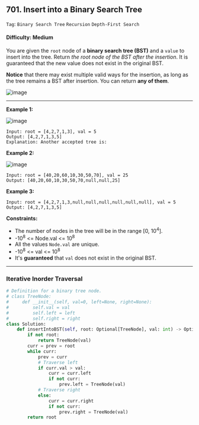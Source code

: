 ## 701. Insert into a Binary Search Tree

```Tag```: ```Binary Search Tree``` ```Recursion``` ```Depth-First Search```

#### Difficulty: Medium

You are given the ```root``` node of a __binary search tree (BST)__ and a ```value``` to insert into the tree. Return _the root node of the BST after the insertion_. It is guaranteed that the new value does not exist in the original BST.

__Notice__ that there may exist multiple valid ways for the insertion, as long as the tree remains a BST after insertion. You can return __any of them__.

![image](https://user-images.githubusercontent.com/35042430/215681681-b02e34c6-aa17-4aff-ab70-e8d3cb779202.png)

---

__Example 1:__

![image](https://assets.leetcode.com/uploads/2020/10/05/insertbst.jpg)
```
Input: root = [4,2,7,1,3], val = 5
Output: [4,2,7,1,3,5]
Explanation: Another accepted tree is:
```

__Example 2:__

![image](https://assets.leetcode.com/uploads/2020/10/05/bst.jpg)
```
Input: root = [40,20,60,10,30,50,70], val = 25
Output: [40,20,60,10,30,50,70,null,null,25]
```

__Example 3:__
```
Input: root = [4,2,7,1,3,null,null,null,null,null,null], val = 5
Output: [4,2,7,1,3,5]
```

__Constraints:__

- The number of nodes in the tree will be in the range [0, 10<sup>4</sup>].
- -10<sup>8</sup> <= Node.val <= 10<sup>8</sup>
- All the values ```Node.val``` are unique.
- -10<sup>8</sup> <= val <= 10<sup>8</sup>
- It's __guaranteed__ that ```val``` does not exist in the original BST.

---

### Iterative Inorder Traversal

```Python
# Definition for a binary tree node.
# class TreeNode:
#     def __init__(self, val=0, left=None, right=None):
#         self.val = val
#         self.left = left
#         self.right = right
class Solution:
    def insertIntoBST(self, root: Optional[TreeNode], val: int) -> Optional[TreeNode]:
        if not root:
            return TreeNode(val)
        curr = prev = root
        while curr:
            prev = curr
            # Traverse left
            if curr.val > val:
                curr = curr.left
                if not curr:
                    prev.left = TreeNode(val)
            # Traverse right
            else:
                curr = curr.right
                if not curr:
                    prev.right = TreeNode(val)
        return root
```
